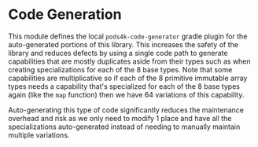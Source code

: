 # Code Generation

This module defines the local `pods4k-code-generator` gradle plugin for the auto-generated portions of this library.
This increases the safety of the library and reduces defects by using a single code path to generate capabilities that
are mostly duplicates aside from their types such as when creating specializations for each of the 8 base types. Note
that some capabilities are multiplicative so if each of the 8 primitive immutable array types needs a capability
that's specialized for each of the 8 base types again (like the `map` function) then we have 64 variations of this
capability.

Auto-generating this type of code significantly reduces the maintenance overhead and risk as we only need to modify 1
place and have all the specializations auto-generated instead of needing to manually maintain multiple variations.
